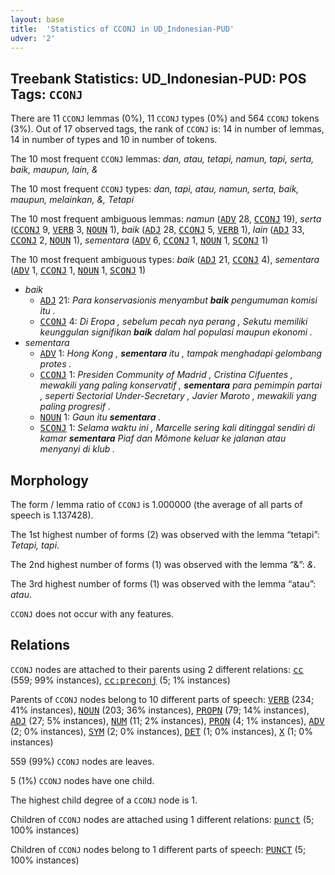 ```yaml
---
layout: base
title:  'Statistics of CCONJ in UD_Indonesian-PUD'
udver: '2'
---
```


## Treebank Statistics: UD_Indonesian-PUD: POS Tags: `CCONJ`

There are 11 `CCONJ` lemmas (0%), 11 `CCONJ` types (0%) and 564 `CCONJ` tokens (3%).
Out of 17 observed tags, the rank of `CCONJ` is: 14 in number of lemmas, 14 in number of types and 10 in number of tokens.

The 10 most frequent `CCONJ` lemmas: <em>dan, atau, tetapi, namun, tapi, serta, baik, maupun, lain, &</em>

The 10 most frequent `CCONJ` types:  <em>dan, tapi, atau, namun, serta, baik, maupun, melainkan, &, Tetapi</em>

The 10 most frequent ambiguous lemmas: <em>namun</em> (<tt><a href="id_pud-pos-ADV.html">ADV</a></tt> 28, <tt><a href="id_pud-pos-CCONJ.html">CCONJ</a></tt> 19), <em>serta</em> (<tt><a href="id_pud-pos-CCONJ.html">CCONJ</a></tt> 9, <tt><a href="id_pud-pos-VERB.html">VERB</a></tt> 3, <tt><a href="id_pud-pos-NOUN.html">NOUN</a></tt> 1), <em>baik</em> (<tt><a href="id_pud-pos-ADJ.html">ADJ</a></tt> 28, <tt><a href="id_pud-pos-CCONJ.html">CCONJ</a></tt> 5, <tt><a href="id_pud-pos-VERB.html">VERB</a></tt> 1), <em>lain</em> (<tt><a href="id_pud-pos-ADJ.html">ADJ</a></tt> 33, <tt><a href="id_pud-pos-CCONJ.html">CCONJ</a></tt> 2, <tt><a href="id_pud-pos-NOUN.html">NOUN</a></tt> 1), <em>sementara</em> (<tt><a href="id_pud-pos-ADV.html">ADV</a></tt> 6, <tt><a href="id_pud-pos-CCONJ.html">CCONJ</a></tt> 1, <tt><a href="id_pud-pos-NOUN.html">NOUN</a></tt> 1, <tt><a href="id_pud-pos-SCONJ.html">SCONJ</a></tt> 1)

The 10 most frequent ambiguous types:  <em>baik</em> (<tt><a href="id_pud-pos-ADJ.html">ADJ</a></tt> 21, <tt><a href="id_pud-pos-CCONJ.html">CCONJ</a></tt> 4), <em>sementara</em> (<tt><a href="id_pud-pos-ADV.html">ADV</a></tt> 1, <tt><a href="id_pud-pos-CCONJ.html">CCONJ</a></tt> 1, <tt><a href="id_pud-pos-NOUN.html">NOUN</a></tt> 1, <tt><a href="id_pud-pos-SCONJ.html">SCONJ</a></tt> 1)


* <em>baik</em>
  * <tt><a href="id_pud-pos-ADJ.html">ADJ</a></tt> 21: <em>Para konservasionis menyambut <b>baik</b> pengumuman komisi itu .</em>
  * <tt><a href="id_pud-pos-CCONJ.html">CCONJ</a></tt> 4: <em>Di Eropa , sebelum pecah nya perang , Sekutu memiliki keunggulan signifikan <b>baik</b> dalam hal populasi maupun ekonomi .</em>
* <em>sementara</em>
  * <tt><a href="id_pud-pos-ADV.html">ADV</a></tt> 1: <em>Hong Kong , <b>sementara</b> itu , tampak menghadapi gelombang protes .</em>
  * <tt><a href="id_pud-pos-CCONJ.html">CCONJ</a></tt> 1: <em>Presiden Community of Madrid , Cristina Cifuentes , mewakili yang paling konservatif , <b>sementara</b> para pemimpin partai , seperti Sectorial Under-Secretary , Javier Maroto , mewakili yang paling progresif .</em>
  * <tt><a href="id_pud-pos-NOUN.html">NOUN</a></tt> 1: <em>Gaun itu <b>sementara</b> .</em>
  * <tt><a href="id_pud-pos-SCONJ.html">SCONJ</a></tt> 1: <em>Selama waktu ini , Marcelle sering kali ditinggal sendiri di kamar <b>sementara</b> Piaf dan Mômone keluar ke jalanan atau menyanyi di klub .</em>

## Morphology

The form / lemma ratio of `CCONJ` is 1.000000 (the average of all parts of speech is 1.137428).

The 1st highest number of forms (2) was observed with the lemma “tetapi”: <em>Tetapi, tapi</em>.

The 2nd highest number of forms (1) was observed with the lemma “&”: <em>&</em>.

The 3rd highest number of forms (1) was observed with the lemma “atau”: <em>atau</em>.

`CCONJ` does not occur with any features.


## Relations

`CCONJ` nodes are attached to their parents using 2 different relations: <tt><a href="id_pud-dep-cc.html">cc</a></tt> (559; 99% instances), <tt><a href="id_pud-dep-cc-preconj.html">cc:preconj</a></tt> (5; 1% instances)

Parents of `CCONJ` nodes belong to 10 different parts of speech: <tt><a href="id_pud-pos-VERB.html">VERB</a></tt> (234; 41% instances), <tt><a href="id_pud-pos-NOUN.html">NOUN</a></tt> (203; 36% instances), <tt><a href="id_pud-pos-PROPN.html">PROPN</a></tt> (79; 14% instances), <tt><a href="id_pud-pos-ADJ.html">ADJ</a></tt> (27; 5% instances), <tt><a href="id_pud-pos-NUM.html">NUM</a></tt> (11; 2% instances), <tt><a href="id_pud-pos-PRON.html">PRON</a></tt> (4; 1% instances), <tt><a href="id_pud-pos-ADV.html">ADV</a></tt> (2; 0% instances), <tt><a href="id_pud-pos-SYM.html">SYM</a></tt> (2; 0% instances), <tt><a href="id_pud-pos-DET.html">DET</a></tt> (1; 0% instances), <tt><a href="id_pud-pos-X.html">X</a></tt> (1; 0% instances)

559 (99%) `CCONJ` nodes are leaves.

5 (1%) `CCONJ` nodes have one child.

The highest child degree of a `CCONJ` node is 1.

Children of `CCONJ` nodes are attached using 1 different relations: <tt><a href="id_pud-dep-punct.html">punct</a></tt> (5; 100% instances)

Children of `CCONJ` nodes belong to 1 different parts of speech: <tt><a href="id_pud-pos-PUNCT.html">PUNCT</a></tt> (5; 100% instances)

